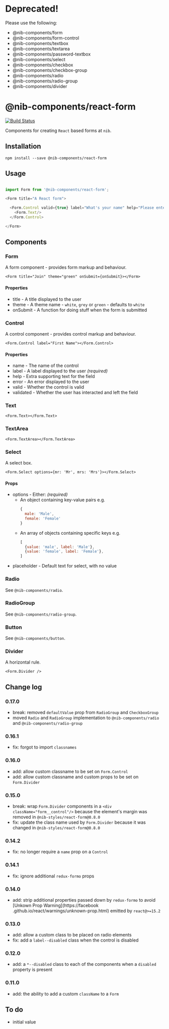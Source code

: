 # Deprecated!
Please use the following:

- @nib-components/form
- @nib-components/form-control
- @nib-components/textbox
- @nib-components/textarea
- @nib-components/password-textbox
- @nib-components/select
- @nib-components/checkbox
- @nib-components/checkbox-group
- @nib-components/radio
- @nib-components/radio-group
- @nib-components/divider

# @nib-components/react-form

[![Build Status](https://travis-ci.org/nib-components/react-form.svg?branch=master)](https://travis-ci.org/nib-components/react-form)

Components for creating `React` based forms at `nib`.

## Installation

    npm install --save @nib-components/react-form

## Usage

```javascript

import Form from '@nib-components/react-form';

<Form title="A React form">

  <Form.Control valid={true} label="What's your name" help="Please enter your first name.">
    <Form.Text/>
  </Form.Control>

</Form>
```

## Components

### Form

A form component - provides form markup and behaviour.

```
<Form title="Join" theme="green" onSubmit={onSubmit}></Form>
```

#### Properties

- title - A title displayed to the user
- theme - A theme name - `white`, `grey` or `green` - defaults to `white`
- onSubmit - A function for doing stuff when the form is submitted

### Control

A control component - provides control markup and behaviour.

```
<Form.Control label="First Name"></Form.Control>
```

#### Properties

- name - The name of the control
- label - A label displayed to the user  *(required)*
- help - Extra supporting text for the field
- error - An error displayed to the user
- valid - Whether the control is valid
- validated - Whether the user has interacted and left the field

### Text

```
<Form.Text></Form.Text>
```

### TextArea

```
<Form.TextArea></Form.TextArea>
```

### Select

A select box.

```
<Form.Select options={mr: 'Mr', mrs: 'Mrs'}></Form.Select>
```

#### Props

- options - Either: *(required)*
  - An object containing key-value pairs e.g.
      ```javascript
      {
        male: 'Male',
        female: 'Female'
      }
      ```
  - An array of objects containing specific keys e.g.
    ```javascript
    [
      {value: 'male', label: 'Male'},
      {value: 'female', label: 'Female'},
    ]
    ```
- placeholder - Default text for select, with no value

### Radio

See `@nib-components/radio`.

### RadioGroup

See `@nib-components/radio-group`.

### Button

See `@nib-components/button`.

### Divider

A horizontal rule.

```
<Form.Divider />
```

## Change log

### 0.17.0

- break: removed `defaultValue` prop from `RadioGroup` and `CheckboxGroup`
- moved `Radio` and `RadioGroup` implementation to `@nib-components/radio` and `@nib-components/radio-group`

### 0.16.1

- fix: forgot to import `classnames`

### 0.16.0

- add: allow custom classname to be set on `Form.Control`
- add: allow custom classname and custom props to be set on `Form.Divider`

### 0.15.0

- break: wrap `Form.Divider` components in a `<div className="form__control"/>` because the element's margin was removed in `@nib-styles/react-form@0.8.0`
- fix: update the class name used by `Form.Divider` because it was changed in `@nib-styles/react-form@0.8.0`

### 0.14.2

- fix: no longer require a `name` prop on a `Control`

### 0.14.1

- fix: ignore additional `redux-formo` props

### 0.14.0

- add: strip additional properties passed down by `redux-formo` to avoid [Unkown Prop Warning](https://facebook
.github.io/react/warnings/unknown-prop.html) emitted by `react@>=15.2`

### 0.13.0

- add: allow a custom class to be placed on radio elements
- fix: add a `label--disabled` class when the control is disabled

### 0.12.0

- add: a `*--disabled` class to each of the components when a `disabled` property is present

### 0.11.0

- add: the ability to add a custom `className` to a `Form`

## To do

- initial value
